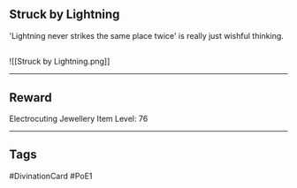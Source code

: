 ## Struck by Lightning
'Lightning never strikes the same place twice'
is really just wishful thinking.
## 
![[Struck by Lightning.png]]

---
## Reward
Electrocuting Jewellery
Item Level: 76

---
## Tags
#DivinationCard
#PoE1